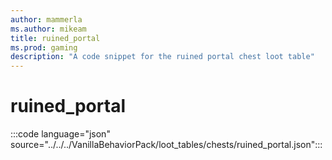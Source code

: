 ```yaml
---
author: mammerla
ms.author: mikeam
title: ruined_portal
ms.prod: gaming
description: "A code snippet for the ruined portal chest loot table"
---
```


# ruined_portal

:::code language="json" source="../../../VanillaBehaviorPack/loot_tables/chests/ruined_portal.json":::
